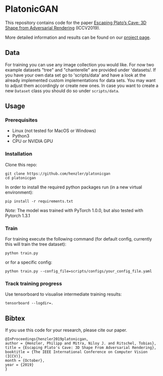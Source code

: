 # PlatonicGAN


This repository contains code for the paper [Escaping Plato’s Cave: 3D Shape from Adversarial Rendering](https://geometry.cs.ucl.ac.uk/projects/2019/platonicgan/paper_docs/platonicgan.pdf) (ICCV2019). 

More detailed information and results can be found on our [project page](https://geometry.cs.ucl.ac.uk/projects/2019/platonicgan/).


## Data

For training you can use any image collection you would like. For now two example datasets "tree" and "chanterelle" are provided under 'datasets/. 
If you have your own data set go to 'scripts/data' and have a look at the already implemented custom implementations for data sets.
You may want to adjust them accordingly or create new ones.
In case you want to create a new `Dataset` class you should do so under `scripts/data`.


## Usage

### Prerequisites

- Linux (not tested for MacOS or Windows)
- Python3
- CPU or NVIDIA GPU

### Installation


Clone this repo:

```
git clone https://github.com/henzler/platonicgan
cd platonicgan
```

In order to install the required python packages run (in a new virtual environment):

```
pip install -r requirements.txt
```

*Note:* The model was trained with PyTorch 1.0.0, but also tested with Pytorch 1.3.1

### Train

For training execute the following command (for default config, currently this will train the tree dataset):

`python train.py`

or for a specific config:

`python train.py --config_file=scripts/configs/your_config_file.yaml`


### Track training progress

Use tensorboard to visualise intermediate training results:

`tensorboard --logdir=.`

## Bibtex

If you use this code for your research, please cite our paper.

 
```
@InProceedings{henzler2019platonicgan,
author = {Henzler, Philipp and Mitra, Niloy J. and Ritschel, Tobias},
title = {Escaping Plato's Cave: 3D Shape From Adversarial Rendering},
booktitle = {The IEEE International Conference on Computer Vision (ICCV)},
month = {October},
year = {2019}
}
```